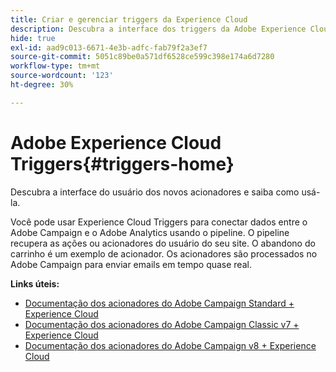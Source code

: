 ```yaml
---
title: Criar e gerenciar triggers da Experience Cloud
description: Descubra a interface dos triggers da Adobe Experience Cloud
hide: true
exl-id: aad9c013-6671-4e3b-adfc-fab79f2a3ef7
source-git-commit: 5051c89be0a571df6528ce599c398e174a6d7280
workflow-type: tm+mt
source-wordcount: '123'
ht-degree: 30%

---
```


# Adobe Experience Cloud Triggers{#triggers-home}

Descubra a interface do usuário dos novos acionadores e saiba como usá-la.

Você pode usar Experience Cloud Triggers para conectar dados entre o Adobe Campaign e o Adobe Analytics usando o pipeline. O pipeline recupera as ações ou acionadores do usuário do seu site. O abandono do carrinho é um exemplo de acionador. Os acionadores são processados no Adobe Campaign para enviar emails em tempo quase real.


**Links úteis:**

* [Documentação dos acionadores do Adobe Campaign Standard + Experience Cloud](https://experienceleague.adobe.com/docs/campaign-standard/using/integrating-with-adobe-cloud/working-with-campaign-and-triggers/about-adobe-experience-cloud-triggers.html)
* [Documentação dos acionadores do Adobe Campaign Classic v7 + Experience Cloud](https://experienceleague.adobe.com/docs/campaign-classic/using/integrating-with-adobe-experience-cloud/experience-triggers/about-triggers.html)
* [Documentação dos acionadores do Adobe Campaign v8 + Experience Cloud](https://experienceleague.adobe.com/docs/campaign/campaign-v8/connect/ac-triggers.html)
